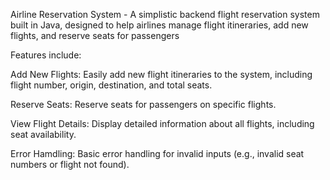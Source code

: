 Airline Reservation System -
A simplistic backend flight reservation system built in Java, designed to help airlines manage flight itineraries, add new flights, and reserve seats for passengers

Features include:

Add New Flights: Easily add new flight itineraries to the system, including flight number, origin, destination, and total seats.

Reserve Seats: Reserve seats for passengers on specific flights.

View Flight Details: Display detailed information about all flights, including seat availability.

Error Hamdling: Basic error handling for invalid inputs (e.g., invalid seat numbers or flight not found).
